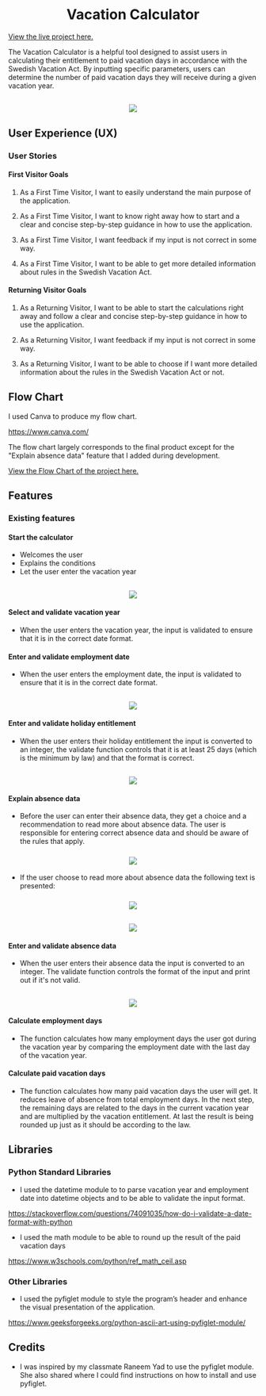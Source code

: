 <h1 align="center">Vacation Calculator</h1>

[View the live project here.](https://vacation-calculator-0f929794e117.herokuapp.com/)

The Vacation Calculator is a helpful tool designed to assist users in calculating their entitlement to paid vacation days in accordance with the Swedish Vacation Act. By inputting specific parameters, users can determine the number of paid vacation days they will receive during a given vacation year.

<h2 align="center"><img src="assets/images/vacation-calculator.png">

## User Experience (UX)

### User Stories

#### First Visitor Goals

1. As a First Time Visitor, I want to easily understand the main purpose of the application.

2. As a First Time Visitor, I want to know right away how to start and a clear and concise step-by-step guidance in how to use the application.

3. As a First Time Visitor, I want feedback if my input is not correct in some way.

4. As a First Time Visitor, I want to be able to get more detailed information about rules in the Swedish Vacation Act.

#### Returning Visitor Goals

1. As a Returning Visitor, I want to be able to start the calculations right away and follow a clear and concise step-by-step guidance in how to use the application.

2. As a Returning Visitor, I want feedback if my input is not correct in some way.

3. As a Returning Visitor, I want to be able to choose if I want more detailed information about the rules in the Swedish Vacation Act or not. 

## Flow Chart

I used Canva to produce my flow chart. 

https://www.canva.com/

The flow chart largely corresponds to the final product except for the "Explain absence data" feature that I added during development. 

[View the Flow Chart of the project here.](https://www.canva.com/design/DAF-QQF54tg/LDPiva1vMDlR_EAO3aPBlw/view?utm_content=DAF-QQF54tg&utm_campaign=designshare&utm_medium=link&utm_source=editor)

## Features

### Existing features

#### Start the calculator

- Welcomes the user
- Explains the conditions
- Let the user enter the vacation year

<h2 align="center"><img src="assets/images/start_calculator.png">

#### Select and validate vacation year

- When the user enters the vacation year, the input is validated to ensure that it is in the correct date format.

#### Enter and validate employment date

- When the user enters the employment date, the input is validated to ensure that it is in the correct date format.

<h2 align="center"><img src="assets/images/enter-validate-employment-date.png">

#### Enter and validate holiday entitlement

- When the user enters their holiday entitlement the input is converted to an integer, the validate function controls that it is at least 25 days (which is the minimum by law) and that the format is correct.

<h2 align="center"><img src="assets/images/enter-validate-holiday-entitlement.png">

#### Explain absence data

- Before the user can enter their absence data, they get a choice and a recommendation to read more about absence data. The user is responsible for entering correct absence data and should be aware of the rules that apply.

<h3 align="center"><img src="assets/images/choose-explain-absence-data.png"></h3>

- If the user choose to read more about absence data the following text is presented:

<h3 align="center"><img src="assets/images/explain-absence-data-1.png"></h3>
<h2 align="center"><img src="assets/images/explain-absence-data-2.png"></h2>


#### Enter and validate absence data

- When the user enters their absence data the input is converted to an integer. The validate function controls the format of the input and print out if it's not valid.

<h2 align="center"><img src="assets/images/enter-validate-absence-data.png"></h2>

#### Calculate employment days

- The function calculates how many employment days the user got during the vacation year by comparing the employment date with the last day of the vacation year.

#### Calculate paid vacation days

- The function calculates how many paid vacation days the user will get. It reduces leave of absence from total employment days. In the next step, the remaining days are related to the days in the current vacation year and are multiplied by the vacation entitlement. At last the result is being rounded up just as it should be according to the law.

## Libraries

### Python Standard Libraries

- I used the datetime module to to parse vacation year and employment date into datetime objects and to be able to validate the input format.

https://stackoverflow.com/questions/74091035/how-do-i-validate-a-date-format-with-python

- I used the math module to be able to round up the result of the paid vacation days

https://www.w3schools.com/python/ref_math_ceil.asp


### Other Libraries

- I used the pyfiglet module to style the program’s header and enhance the visual presentation of the application.

https://www.geeksforgeeks.org/python-ascii-art-using-pyfiglet-module/


## Credits

- I was inspired by my classmate Raneem Yad to use the pyfiglet module. She also shared where I could find instructions on how to install and use pyfiglet.





